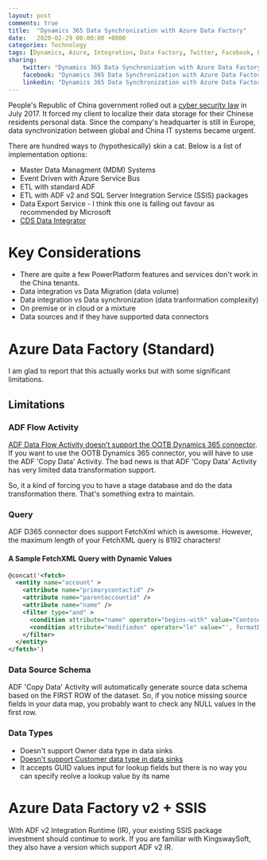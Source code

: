 ```yaml
---
layout: post
comments: true
title:  "Dynamics 365 Data Synchronization with Azure Data Factory"
date:   2020-02-29 08:00:00 +0800
categories: Technology
tags: [Dynamics, Azure, Integration, Data Factory, Twitter, Facebook, LinkedIn]
sharing:
    twitter: "Dynamics 365 Data Synchronization with Azure Data Factory"
    facebook: "Dynamics 365 Data Synchronization with Azure Data Factory"
    linkedin: "Dynamics 365 Data Synchronization with Azure Data Factory"
---
```


People's Republic of China government rolled out a [cyber security law](https://www.chinalawblog.com/2018/05/china-data-protection-regulations-cdpr.html) in July 2017. It forced my client to localize their data storage for their Chinese residents personal data. Since the company's headquarter is still in Europe, data synchronization between global and China IT systems became urgent.

There are hundred ways to (hypothesically) skin a cat. Below is a list of implementation options:

* Master Data Managment (MDM) Systems
* Event Driven with Azure Service Bus
* ETL with standard ADF
* ETL with ADF v2 and SQL Server Integration Service (SSIS) packages
* Data Export Service - I think this one is falling out favour as recommended by Microsoft
* [CDS Data Integrator](https://docs.microsoft.com/en-nz/power-platform/admin/data-integrator)

# Key Considerations
* There are quite a few PowerPlatform features and services don't work in the China tenants.
* Data integration vs Data Migration (data volume)
* Data integration vs Data synchronization (data tranformation complexity)
* On premise or in cloud or a mixture
* Data sources and if they have supported data connectors

# Azure Data Factory (Standard)
I am glad to report that this actually works but with some significant limitations.

## Limitations
### ADF Flow Activity
[ADF Data Flow Activity doesn't support the OOTB Dynamics 365 connector](https://docs.microsoft.com/en-us/azure/data-factory/data-flow-source). If you want to use the OOTB Dynamics 365 connector, you will have to use the ADF 'Copy Data' Activity. The bad news is that ADF 'Copy Data' Activity has very limited data transformation support. 

So, it a kind of forcing you to have a stage database and do the data transformation there. That's something extra to maintain.

### Query
ADF D365 connector does support FetchXml which is awesome. However, the maximum length of your FetchXML query is 8192 characters!

#### A Sample FetchXML Query with Dynamic Values
``` xml
@concat('<fetch>
  <entity name="account" >
    <attribute name="primarycontactid" />
    <attribute name="parentaccountid" />
    <attribute name="name" />
    <filter type="and" >
      <condition attribute="name" operator="begins-with" value="Contoso" />
      <condition attribute="modifiedon" operator="le" value="', formatDateTime(pipeline().TriggerTime, 'o'), '" />
    </filter>
  </entity>
</fetch>')
```

### Data Source Schema
ADF 'Copy Data' Activity will automatically generate source data schema based on the FIRST ROW of the dataset. So, if you notice missing source fields in your data map, you probably want to check any NULL values in the first row.

### Data Types
* Doesn't support Owner data type in data sinks
* [Doesn't support Customer data type in data sinks](https://docs.microsoft.com/en-us/azure/data-factory/connector-dynamics-crm-office-365#data-type-mapping-for-dynamics)
* It accepts GUID values input for lookup fields but there is no way you can specify reolve a lookup value by its name

# Azure Data Factory v2 + SSIS
With ADF v2 Integration Runtime (IR), your existing SSIS package investment should continue to work. If you are familiar with KingswaySoft, they also have a version which support ADF v2 IR.  





